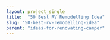 ```yaml
---
layout: project_single
title:  "50 Best RV Remodelling Idea"
slug: "50-best-rv-remodelling-idea"
parent: "ideas-for-renovating-camper"
---
```

 
